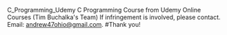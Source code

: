C_Programming_Udemy
C Programming Course from Udemy Online Courses (Tim Buchalka's Team)
If infringement is involved, please contact. 
Email: andrew47ohio@gmail.com. #Thank you!
